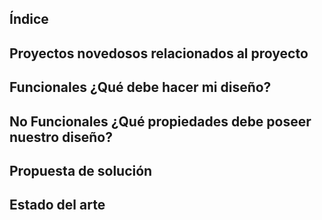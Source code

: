 


## Índice

## Proyectos novedosos relacionados al proyecto

## Funcionales ¿Qué debe hacer mi diseño?

## No Funcionales ¿Qué propiedades debe poseer nuestro diseño?

## Propuesta de solución

## Estado del arte
